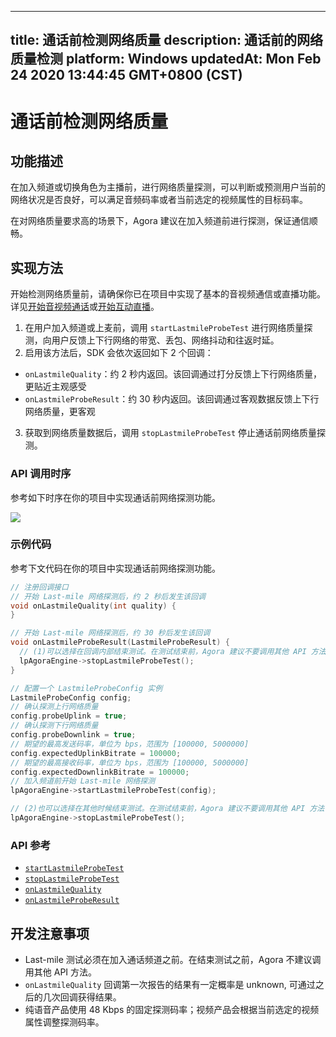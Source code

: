 
---
title: 通话前检测网络质量
description: 通话前的网络质量检测
platform: Windows
updatedAt: Mon Feb 24 2020 13:44:45 GMT+0800 (CST)
---
# 通话前检测网络质量
## 功能描述

在加入频道或切换角色为主播前，进行网络质量探测，可以判断或预测用户当前的网络状况是否良好，可以满足音频码率或者当前选定的视频属性的目标码率。

在对网络质量要求高的场景下，Agora 建议在加入频道前进行探测，保证通信顺畅。

## 实现方法

开始检测网络质量前，请确保你已在项目中实现了基本的音视频通信或直播功能。详见[开始音视频通话](../../cn/Video/start_call_windows.md)或[开始互动直播](../../cn/Video/start_live_windows.md)。

1. 在用户加入频道或上麦前，调用 `startLastmileProbeTest` 进行网络质量探测，向用户反馈上下行网络的带宽、丢包、网络抖动和往返时延。
2. 启用该方法后，SDK 会依次返回如下 2 个回调：
- `onLastmileQuality`：约 2 秒内返回。该回调通过打分反馈上下行网络质量，更贴近主观感受
- `onLastmileProbeResult`：约 30 秒内返回。该回调通过客观数据反馈上下行网络质量，更客观
3. 获取到网络质量数据后，调用 `stopLastmileProbeTest` 停止通话前网络质量探测。

### API 调用时序

参考如下时序在你的项目中实现通话前网络探测功能。

![](https://web-cdn.agora.io/docs-files/1569465803488)

### 示例代码

参考下文代码在你的项目中实现通话前网络探测功能。

```cpp
// 注册回调接口
// 开始 Last-mile 网络探测后，约 2 秒后发生该回调
void onLastmileQuality(int quality) {
}

// 开始 Last-mile 网络探测后，约 30 秒后发生该回调
void onLastmileProbeResult(LastmileProbeResult) {
  // (1)可以选择在回调内部结束测试。在测试结束前，Agora 建议不要调用其他 API 方法
  lpAgoraEngine->stopLastmileProbeTest();
}

// 配置一个 LastmileProbeConfig 实例
LastmileProbeConfig config;
// 确认探测上行网络质量
config.probeUplink = true;
// 确认探测下行网络质量
config.probeDownlink = true;
// 期望的最高发送码率，单位为 bps，范围为 [100000, 5000000]
config.expectedUplinkBitrate = 100000;
// 期望的最高接收码率，单位为 bps，范围为 [100000, 5000000]
config.expectedDownlinkBitrate = 100000;
// 加入频道前开始 Last-mile 网络探测
lpAgoraEngine->startLastmileProbeTest(config);

// (2)也可以选择在其他时候结束测试。在测试结束前，Agora 建议不要调用其他 API 方法
lpAgoraEngine->stopLastmileProbeTest();
```


### API 参考
* [`startLastmileProbeTest`](https://docs.agora.io/cn/Video/API%20Reference/cpp/classagora_1_1rtc_1_1_i_rtc_engine.html#adb3ab7a20afca02f5a5ab6fafe026f2b)
* [`stopLastmileProbeTest`](https://docs.agora.io/cn/Video/API%20Reference/cpp/classagora_1_1rtc_1_1_i_rtc_engine.html#a94f3494035429684a750e1dee7ef1593)
* [`onLastmileQuality`](https://docs.agora.io/cn/Video/API%20Reference/cpp/classagora_1_1rtc_1_1_i_rtc_engine_event_handler.html#ac7e14d1a26eb35ef236a0662d28d2b33)
* [`onLastmileProbeResult`](https://docs.agora.io/cn/Video/API%20Reference/cpp/classagora_1_1rtc_1_1_i_rtc_engine_event_handler.html#a44134dfda5d412831fa8e44fa533fca5)

## 开发注意事项

- Last-mile 测试必须在加入通话频道之前。在结束测试之前，Agora 不建议调用其他 API 方法。
- `onLastmileQuality` 回调第一次报告的结果有一定概率是 unknown, 可通过之后的几次回调获得结果。
- 纯语音产品使用 48 Kbps 的固定探测码率；视频产品会根据当前选定的视频属性调整探测码率。
